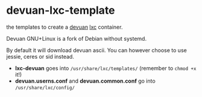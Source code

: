 # devuan-lxc-template
the templates to create a [devuan](https://devuan.org/) [lxc](https://linuxcontainers.org) container.

Devuan GNU+Linux is a fork of Debian without systemd.

By default it will download devuan ascii. You can however choose to use jessie, ceres or sid instead.

* **lxc-devuan** goes into `/usr/share/lxc/templates/` (remember to `chmod +x` it!)
* **devuan.userns.conf** and **devuan.common.conf** go into `/usr/share/lxc/config/`
